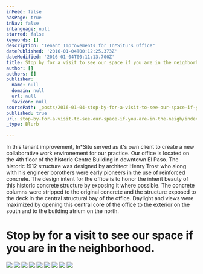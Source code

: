 ```yaml
---
inFeed: false
hasPage: true
inNav: false
inLanguage: null
starred: false
keywords: []
description: "Tenant Improvements for In*Situ's Office"
datePublished: '2016-01-04T00:12:25.373Z'
dateModified: '2016-01-04T00:11:13.700Z'
title: Stop by for a visit to see our space if you are in the neighborhood.
author: []
authors: []
publisher:
  name: null
  domain: null
  url: null
  favicon: null
sourcePath: _posts/2016-01-04-stop-by-for-a-visit-to-see-our-space-if-you-are-in-the-neigh.md
published: true
url: stop-by-for-a-visit-to-see-our-space-if-you-are-in-the-neigh/index.html
_type: Blurb

---
```

In this tenant improvement, In\*Situ served as it's own client to create a new collaborative work environement for our practice. Our office is located on the 4th floor of the historic Centre Building in downtown El Paso. The historic 1912 structure was designed by architect Henry Trost who along with his engineer borothers were early pioneers in the use of reinforced concrete.
The design intent for the office is to honor the inherit beauty of this historic concrete structure by exposing it where possible. The concrete columns were stripped to the original concrete and the structure exposed to the deck in the central structural bay of the office. Daylight and views were maximized by opening this central core of the office to the exterior on the south and to the building atrium on the north. 

# Stop by for a visit to see our space if you are in the neighborhood.
![](https://the-grid-user-content.s3-us-west-2.amazonaws.com/aac808dd-fc15-4255-a3c3-82e1c32a3765.jpg)
![](https://the-grid-user-content.s3-us-west-2.amazonaws.com/968877a5-67e5-4ee3-ab7e-38c59aa69048.jpg)
![](https://the-grid-user-content.s3-us-west-2.amazonaws.com/641789c8-eb8a-4d9d-a3ab-d1efcd7e1176.jpg)
![](https://the-grid-user-content.s3-us-west-2.amazonaws.com/0bf1e453-7be8-47eb-9905-fcc44b9da47a.jpg)
![](https://the-grid-user-content.s3-us-west-2.amazonaws.com/60bb880b-c0e1-4872-aaa4-171b42ba7bc8.jpg)
![](https://the-grid-user-content.s3-us-west-2.amazonaws.com/bfb9cd40-2658-4692-b09e-ca7464f822a4.jpg)
![](https://the-grid-user-content.s3-us-west-2.amazonaws.com/862688cb-c6cf-4ce1-80e3-044c8205a3f3.jpg)
![](https://the-grid-user-content.s3-us-west-2.amazonaws.com/7c848eee-2ffb-41ec-a90a-682790bbe5f3.jpg)
![](https://the-grid-user-content.s3-us-west-2.amazonaws.com/0af53bd6-443f-4c0d-80b0-ff6e0a5e1aeb.jpg)